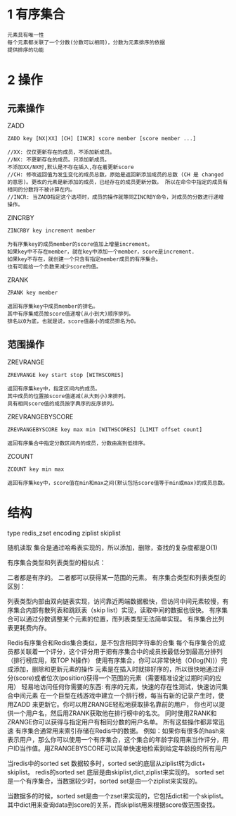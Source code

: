 
# 1 有序集合

    元素具有唯一性
    每个元素都关联了一个分数(分数可以相同)，分数为元素排序的依据
    提供排序的功能

# 2 操作

## 元素操作

ZADD

    ZADD key [NX|XX] [CH] [INCR] score member [score member ...]
    
    //XX: 仅仅更新存在的成员，不添加新成员。
    //NX: 不更新存在的成员。只添加新成员。
    不添加XX/NX时,默认是不存在插入,存在着更新score
    //CH: 修改返回值为发生变化的成员总数，原始是返回新添加成员的总数 (CH 是 changed 的意思)。更改的元素是新添加的成员，已经存在的成员更新分数。 所以在命令中指定的成员有相同的分数将不被计算在内。
    //INCR: 当ZADD指定这个选项时，成员的操作就等同ZINCRBY命令，对成员的分数进行递增操作。

ZINCRBY 
    
    ZINCRBY key increment member 
    
    为有序集key的成员member的score值加上增量increment。
    如果key中不存在member，就在key中添加一个member，score是increment.
    如果key不存在，就创建一个只含有指定member成员的有序集合。
    也有可能给一个负数来减少score的值。


ZRANK 

    ZRANK key member 
    
    返回有序集key中成员member的排名。
    其中有序集成员按score值递增(从小到大)顺序排列。
    排名以0为底，也就是说，score值最小的成员排名为0。
 
## 范围操作

ZREVRANGE
    
    ZREVRANGE key start stop [WITHSCORES] 
    
    返回有序集key中，指定区间内的成员。
    其中成员的位置按score值递减(从大到小)来排列。
    具有相同score值的成员按字典序的反序排列。

ZREVRANGEBYSCORE 
    
    ZREVRANGEBYSCORE key max min [WITHSCORES] [LIMIT offset count]   
      
    返回有序集合中指定分数区间内的成员，分数由高到低排序。

ZCOUNT
 
    ZCOUNT key min max 
    
    返回有序集key中，score值在min和max之间(默认包括score值等于min或max)的成员总数。
 
# 结构

type
redis_zset
encoding
ziplist skiplist

随机读取
集合是通过哈希表实现的，所以添加，删除，查找的复杂度都是O(1)



有序集合类型和列表类型的相似点：

二者都是有序的。
二者都可以获得某一范围的元素。
有序集合类型和列表类型的区别：

列表类型内部由双向链表实现，访问靠近两端数据极快，但访问中间元素较慢，有序集合内部有散列表和跳跃表（skip list）实现，读取中间的数据也很快。
有序集合可以通过分数调整某个元素的位置，而列表类型无法简单实现。
有序集合比列表更耗费内存。





Redis有序集合和Redis集合类似，是不包含相同字符串的合集
每个有序集合的成员都关联着一个评分，这个评分用于把有序集合中的成员按最低分到最高分排列（排行榜应用，取TOP N操作）
使用有序集合，你可以非常快地（O(log(N))）完成添加，删除和更新元素的操作
元素是在插入时就排好序的，所以很快地通过评分(score)或者位次(position)获得一个范围的元素（需要精准设定过期时间的应用）
轻易地访问任何你需要的东西: 有序的元素，快速的存在性测试，快速访问集合中间元素
在一个巨型在线游戏中建立一个排行榜，每当有新的记录产生时，使用ZADD 来更新它。你可以用ZRANGE轻松地获取排名靠前的用户， 你也可以提供一个用户名，然后用ZRANK获取他在排行榜中的名次。 同时使用ZRANK和ZRANGE你可以获得与指定用户有相同分数的用户名单。 所有这些操作都非常迅速
有序集合通常用来索引存储在Redis中的数据。 例如：如果你有很多的hash来表示用户，那么你可以使用一个有序集合，这个集合的年龄字段用来当作评分，用户ID当作值。用ZRANGEBYSCORE可以简单快速地检索到给定年龄段的所有用户


当redis中的sorted set 数据较多时，sorted set的底层从ziplist转为dict+ skiplist。
redis的sorted set 底层是由skiplist,dict,ziplist来实现的。
sorted set是一个有序集合，当数据较少时，sorted set是由一个ziplist来实现的。

 当数据多的时候，sorted set是由一个zset来实现的，它包括dict和一个skiplist。其中dict用来查询data到score的关系，而skiplist用来根据score做范围查找。